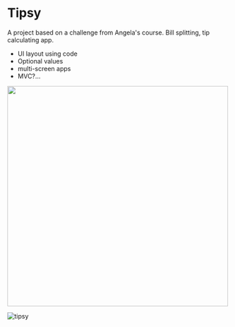 #  Tipsy

A project based on a challenge from Angela's course.
Bill splitting, tip calculating app.

- UI layout using code 
- Optional values
- multi-screen apps
- MVC?...

<img src="[https://example.com/my-gif.gif](https://user-images.githubusercontent.com/129242125/233955812-1973a349-5f9f-4024-bd81-615b7628c62c.gif)" width="500" height="500">


![tipsy](https://user-images.githubusercontent.com/129242125/233955812-1973a349-5f9f-4024-bd81-615b7628c62c.gif)
